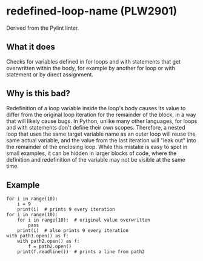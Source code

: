 # redefined-loop-name (PLW2901)
Derived from the Pylint linter.
## What it does
Checks for variables defined in for loops and with statements that
get overwritten within the body, for example by another for loop or
with statement or by direct assignment.
## Why is this bad?
Redefinition of a loop variable inside the loop's body causes its value
to differ from the original loop iteration for the remainder of the
block, in a way that will likely cause bugs.
In Python, unlike many other languages, for loops and with
statements don't define their own scopes. Therefore, a nested loop that
uses the same target variable name as an outer loop will reuse the same
actual variable, and the value from the last iteration will "leak out"
into the remainder of the enclosing loop.
While this mistake is easy to spot in small examples, it can be hidden
in larger blocks of code, where the definition and redefinition of the
variable may not be visible at the same time.
## Example
```
for i in range(10):
    i = 9
    print(i)  # prints 9 every iteration
for i in range(10):
    for i in range(10):  # original value overwritten
        pass
    print(i)  # also prints 9 every iteration
with path1.open() as f:
    with path2.open() as f:
        f = path2.open()
    print(f.readline())  # prints a line from path2
```